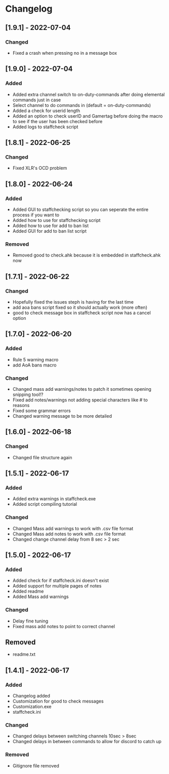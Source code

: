 # Changelog

## [1.9.1] - 2022-07-04

### Changed

- Fixed a crash when pressing no in a message box

## [1.9.0] - 2022-07-04


### Added

- Added extra channel switch to on-duty-commands after doing elemental commands just in case
- Select channel to do commands in (default = on-duty-commands)
- Added a check for userid length
- Added an option to check userID and Gamertag before doing the macro to see if the user has been checked before
- Added logs to staffcheck script


## [1.8.1] - 2022-06-25

### Changed
- Fixed XLR's OCD problem


## [1.8.0] - 2022-06-24

### Added
- Added GUI to staffchecking script so you can seperate the entire process if you want to
- Added how to use for staffchecking script
- Added how to use for add to ban list
- Added GUI for add to ban list script

### Removed
- Removed good to check.ahk because it is embedded in staffcheck.ahk now


## [1.7.1] - 2022-06-22

### Changed
- Hopefully fixed the issues steph is having for the last time
- add aoa bans script fixed so it should actually work (more often)
- good to check message box in staffcheck script now has a cancel option

## [1.7.0] - 2022-06-20

### Added
- Rule 5 warning macro
- add AoA bans macro

### Changed
- Changed mass add warnings/notes to patch it sometimes opening snipping tool!?
- Fixed add notes/warnings not adding special characters like # to reasons
- Fixed some grammar errors
- Changed warning message to be more detailed


## [1.6.0] - 2022-06-18

### Changed
- Changed file structure again


## [1.5.1] - 2022-06-17

### Added
- Added extra warnings in staffcheck.exe
- Added script compiling tutorial

### Changed
- Changed Mass add warnings to work with .csv file format
- Changed Mass add notes to work with .csv file format
- Changed change channel delay from 8 sec > 2 sec


## [1.5.0] - 2022-06-17

### Added
- Added check for if staffcheck.ini doesn't exist
- Added support for multiple pages of notes
- Added readme
- Added Mass add warnings

### Changed
- Delay fine tuning
- Fixed mass add notes to point to correct channel

## Removed
- readme.txt


## [1.4.1] - 2022-06-17

### Added
- Changelog added
- Customization for good to check messages
- Customization.exe
- staffcheck.ini

### Changed
- Changed delays between switching channels 10sec > 8sec
- Changed delays in between commands to allow for discord to catch up

### Removed
- Gitignore file removed
